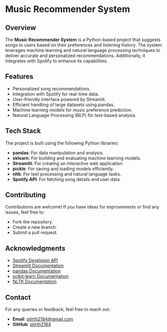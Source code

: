 # Music Recommender System

## Overview
The **Music Recommender System** is a Python-based project that suggests songs to users based on their preferences and listening history. The system leverages machine learning and natural language processing techniques to deliver accurate and personalized recommendations. Additionally, it integrates with Spotify to enhance its capabilities.

## Features
- Personalized song recommendations.
- Integration with Spotify for real-time data.
- User-friendly interface powered by Streamlit.
- Efficient handling of large datasets using pandas.
- Machine learning models for music preference prediction.
- Natural Language Processing (NLP) for text-based analysis.

## Tech Stack
The project is built using the following Python libraries:
- **pandas**: For data manipulation and analysis.
- **sklearn**: For building and evaluating machine learning models.
- **Streamlit**: For creating an interactive web application.
- **pickle**: For saving and loading models efficiently.
- **nltk**: For text processing and natural language tasks.
- **Spotify API**: For fetching song details and user data.


## Contributing
Contributions are welcome! If you have ideas for improvements or find any issues, feel free to:
- Fork the repository.
- Create a new branch.
- Submit a pull request.


## Acknowledgments
- [Spotify Developer API](https://developer.spotify.com/documentation/web-api/)
- [Streamlit Documentation](https://docs.streamlit.io/)
- [pandas Documentation](https://pandas.pydata.org/docs/)
- [scikit-learn Documentation](https://scikit-learn.org/stable/)
- [NLTK Documentation](https://www.nltk.org/)

## Contact
For any queries or feedback, feel free to reach out:
- **Email**: ptirth2184@gmail.com
- **GitHub**: [ptirth2184](https://github.com/ptirth2184)


